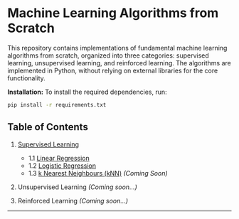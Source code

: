 # Machine Learning Algorithms from Scratch

This repository contains implementations of fundamental machine learning algorithms from scratch, organized into three categories: supervised learning, unsupervised learning, and reinforced learning. The algorithms are implemented in Python, without relying on external libraries for the core functionality.

**Installation:** To install the required dependencies, run:
   ```bash
   pip install -r requirements.txt
   ```
## Table of Contents

1. [Supervised Learning](Supervised%20Learning)
    - 1.1 [Linear Regression](https://github.com/Ayush272002/Machine-Learning-Algorithms-From-Scratch/blob/main/Supervised%20Learning/Linear%20Regression/README.md)
    - 1.2 [Logistic Regression](https://github.com/Ayush272002/Machine-Learning-Algorithms-From-Scratch/blob/main/Supervised%20Learning/Logistic%20Regression/README.md)
    - 1.3 [k Nearest Neighbours (kNN)]() _(Coming Soon)_
   
2. Unsupervised Learning
_(Coming soon...)_
3. Reinforced Learning
_(Coming soon...)_
---
